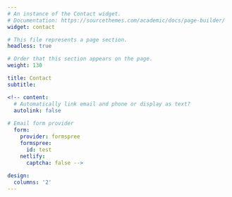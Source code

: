 ```yaml
---
# An instance of the Contact widget.
# Documentation: https://sourcethemes.com/academic/docs/page-builder/
widget: contact

# This file represents a page section.
headless: true

# Order that this section appears on the page.
weight: 130

title: Contact
subtitle:

<!-- content:
  # Automatically link email and phone or display as text?
  autolink: false
  
# Email form provider
  form:
    provider: formspree
    formspree:
      id: test
    netlify:
      captcha: false -->
  
design:
  columns: '2'
---
```

